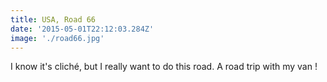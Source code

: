 ```yaml
---
title: USA, Road 66
date: '2015-05-01T22:12:03.284Z'
image: './road66.jpg'
---
```


I know it's cliché, but I really want to do this road. A road trip with my van !
